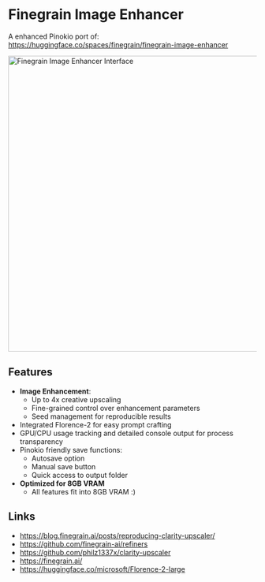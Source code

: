 # Finegrain Image Enhancer

A enhanced Pinokio port of: https://huggingface.co/spaces/finegrain/finegrain-image-enhancer

<img src="https://github.com/user-attachments/assets/77662308-9b87-411a-a940-8848b3f89006" width="600" alt="Finegrain Image Enhancer Interface">

## Features

- **Image Enhancement**:
  - Up to 4x creative upscaling
  - Fine-grained control over enhancement parameters
  - Seed management for reproducible results
- Integrated Florence-2 for easy prompt crafting
- GPU/CPU usage tracking and detailed console output for process transparency
- Pinokio friendly save functions:
  - Autosave option
  - Manual save button
  - Quick access to output folder
- **Optimized for 8GB VRAM**
  - All features fit into 8GB VRAM :) 

## Links

- https://blog.finegrain.ai/posts/reproducing-clarity-upscaler/
- https://github.com/finegrain-ai/refiners
- https://github.com/philz1337x/clarity-upscaler
- https://finegrain.ai/
- https://huggingface.co/microsoft/Florence-2-large

